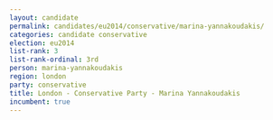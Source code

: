 ```yaml
---
layout: candidate
permalink: candidates/eu2014/conservative/marina-yannakoudakis/
categories: candidate conservative
election: eu2014
list-rank: 3
list-rank-ordinal: 3rd
person: marina-yannakoudakis
region: london
party: conservative
title: London - Conservative Party - Marina Yannakoudakis
incumbent: true
---
```

